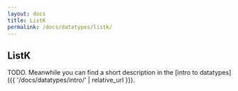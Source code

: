 ```yaml
---
layout: docs
title: ListK
permalink: /docs/datatypes/listk/
---
```


## ListK

TODO. Meanwhile you can find a short description in the [intro to datatypes]({{ '/docs/datatypes/intro/' | relative_url }}).
